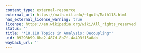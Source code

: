 ```yaml
---
content_type: external-resource
external_url: https://math.mit.edu/~lguth/Math118.html
has_external_license_warning: true
license: https://en.wikipedia.org/wiki/All_rights_reserved
status: ''
title: '*18.118 Topics in Analysis: Decoupling*'
uid: 09293b99-8ba2-487d-8b7f-4a493f15a0ab
wayback_url: ''
---
```

